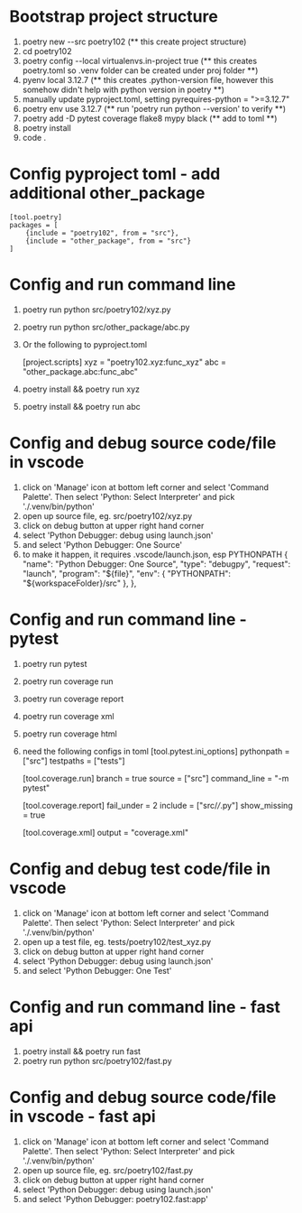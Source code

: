 # Bootstrap project structure
1. poetry new --src poetry102 (** this create project structure)
2. cd poetry102
3. poetry config --local virtualenvs.in-project true (** this creates poetry.toml so .venv folder can be created under proj folder **)
4. pyenv local 3.12.7 (** this creates .python-version file, however this somehow didn't help with python version in poetry **)
5. manually update pyproject.toml, setting pyrequires-python = ">=3.12.7"
6. poetry env use 3.12.7 (** run 'poetry run python --version' to verify **)
7. poetry add -D pytest coverage flake8 mypy black (** add to toml **) 
8. poetry install
9. code .

# Config pyproject toml - add additional other_package

    [tool.poetry]
    packages = [
        {include = "poetry102", from = "src"},
        {include = "other_package", from = "src"}
    ]

# Config and run command line
1. poetry run python src/poetry102/xyz.py 
2. poetry run python src/other_package/abc.py
3. Or the following to pyproject.toml 
   
   [project.scripts]
    xyz = "poetry102.xyz:func_xyz"
    abc = "other_package.abc:func_abc"

4. poetry install && poetry run xyz
5. poetry install && poetry run abc

# Config and debug source code/file in vscode
1. click on 'Manage' icon at bottom left corner and select 'Command Palette'. Then select 'Python: Select Interpreter' and pick './.venv/bin/python'
2. open up source file, eg. src/poetry102/xyz.py
3. click on debug button at upper right hand corner
4. select 'Python Debugger: debug using launch.json'
5. and select 'Python Debugger: One Source'
6. to make it happen, it requires .vscode/launch.json, esp PYTHONPATH
    {
        "name": "Python Debugger: One Source",
        "type": "debugpy",
        "request": "launch",
        "program": "${file}",
        "env": {
            "PYTHONPATH": "${workspaceFolder}/src"
        },
    },

# Config and run command line - pytest 
1. poetry run pytest
2. poetry run coverage run 
3. poetry run coverage report 
4. poetry run coverage xml
5. poetry run coverage html
6. need the following configs in toml 
    [tool.pytest.ini_options]
    pythonpath = ["src"]
    testpaths = ["tests"]

    [tool.coverage.run]
    branch = true
    source = ["src"]
    command_line = "-m pytest"

    [tool.coverage.report]
    fail_under = 2
    include = ["src/*/*.py"]
    show_missing = true

    [tool.coverage.xml]
    output = "coverage.xml"

# Config and debug test code/file in vscode
1. click on 'Manage' icon at bottom left corner and select 'Command Palette'. Then select 'Python: Select Interpreter' and pick './.venv/bin/python'
2. open up a test file, eg. tests/poetry102/test_xyz.py
3. click on debug button at upper right hand corner
4. select 'Python Debugger: debug using launch.json'
5. and select 'Python Debugger: One Test'

# Config and run command line - fast api
1. poetry install && poetry run fast
2. poetry run python src/poetry102/fast.py 

# Config and debug source code/file in vscode - fast api
1. click on 'Manage' icon at bottom left corner and select 'Command Palette'. Then select 'Python: Select Interpreter' and pick './.venv/bin/python'
2. open up source file, eg. src/poetry102/fast.py
3. click on debug button at upper right hand corner
4. select 'Python Debugger: debug using launch.json'
5. and select 'Python Debugger: poetry102.fast:app'


